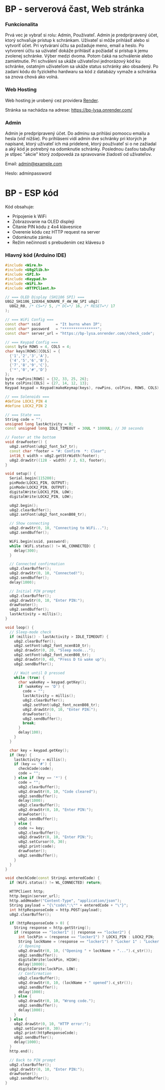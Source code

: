# BP - serverová čast, Web stránka

### Funkcionalita

Prvá vec je vybrať si rolu: Admin, Používateľ. Admin je predpripravený účet, ktorý schvaľuje prístup k schránkam. Užívateľ si môže prihlásiť alebo si vytvoriť účet. Pri vytváraní účtu sa požaduje meno, email a heslo. Po vytvoreni účtu sa uźívateľ dokáže prihlásiť a požíadať si prístup k jemu zvolenej schránke. Výber medzi dvoma. Potom čaká na schválenie alebo zamietnutie. Pri schválení sa ukáže užívateľovi jednorázový kód ku schránke, ostatným užívateľom sa ukáže status schránky ako obsadený. Po zadaní kódu do fyzického hardwaru sa kód z databázy vymaže a schránka sa znova chová ako volná. 

### Web Hosting

Web hosting je urobený cez providera [Render](https://render.com/). 

Stránka sa nachádza na adrese: https://bp-lysa.onrender.com/

### Admin

Admin je predpripravený účet. Do adminu sa prihlási pomoocu emailu a hesla (viď nižšie). Po prihlásení vidí admin dve schránky pri ktorých je napísané, ktorý užívateľ ich má pridelené, ktorý používateľ si o ne zažiadal a aký kód je potrebný na odomknutie schránky. Poslednou časťou tabuľky je stĺpec "akcie" ktorý zodpovedá za spravovanie žiadostí od užívateľov. 

Email: admin@example.com

Heslo: adminpassword

# BP - ESP kód

Kód obsahuje: 
- Pripojenie k WiFi
- Zobrazovanie na OLED displeji
- Čítanie PIN kódu z 4x4 klávesnice
- Overenie kódu cez HTTP request na server
- Odomknutie zámku
- Režim nečinnosti s prebudením cez klávesu `D`

### Hlavný kód (Arduino IDE)

```cpp
#include <Wire.h>
#include <U8g2lib.h>
#include <SPI.h>
#include <Keypad.h>
#include <WiFi.h>
#include <HTTPClient.h>

// === OLED Display (SH1106 SPI) ===
U8G2_SH1106_128X64_NONAME_F_4W_HW_SPI u8g2(
  U8G2_R0, /* CS=*/ 5, /* DC=*/ 16, /* RESET=*/ 17
);

// === WiFi Config ===
const char* ssid       = "It burns when IP";
const char* password   = "****************";
const char* server_url = "https://bp-lysa.onrender.com//check_code";

// === Keypad Config ===
const byte ROWS = 4, COLS = 4;
char keys[ROWS][COLS] = {
  {'1','2','3','A'},
  {'4','5','6','B'},
  {'7','8','9','C'},
  {'*','0','#','D'}
};
byte rowPins[ROWS] = {32, 33, 25, 26};
byte colPins[COLS] = {27, 14, 12, 13};
Keypad keypad = Keypad(makeKeymap(keys), rowPins, colPins, ROWS, COLS);

// === Solenoids ===
#define LOCK1_PIN 4
#define LOCK2_PIN 2

// === State ===
String code = "";
unsigned long lastActivity = 0;
const unsigned long IDLE_TIMEOUT = 30UL * 1000UL; // 30 seconds

// Footer at the bottom
void drawFooter() {
  u8g2.setFont(u8g2_font_5x7_tr);
  const char *footer = "#: Confirm  *: Clear";
  int16_t width = u8g2.getStrWidth(footer);
  u8g2.drawStr((128 - width) / 2, 63, footer);
}

void setup() {
  Serial.begin(115200);
  pinMode(LOCK1_PIN, OUTPUT);
  pinMode(LOCK2_PIN, OUTPUT);
  digitalWrite(LOCK1_PIN, LOW);
  digitalWrite(LOCK2_PIN, LOW);

  u8g2.begin();
  u8g2.clearBuffer();
  u8g2.setFont(u8g2_font_ncenB08_tr);

  // Show connecting
  u8g2.drawStr(0, 10, "Connecting to WiFi...");
  u8g2.sendBuffer();

  WiFi.begin(ssid, password);
  while (WiFi.status() != WL_CONNECTED) {
    delay(300);
  }

  // Connected confirmation
  u8g2.clearBuffer();
  u8g2.drawStr(0, 10, "Connected!");
  u8g2.sendBuffer();
  delay(1000);

  // Initial PIN prompt
  u8g2.clearBuffer();
  u8g2.drawStr(0, 10, "Enter PIN:");
  drawFooter();
  u8g2.sendBuffer();
  lastActivity = millis();
}

void loop() {
  // Sleep-mode check
  if (millis() - lastActivity > IDLE_TIMEOUT) {
    u8g2.clearBuffer();
    u8g2.setFont(u8g2_font_ncenB10_tr);
    u8g2.drawStr(0, 20, "Sleep mode...");
    u8g2.setFont(u8g2_font_ncenB08_tr);
    u8g2.drawStr(0, 40, "Press D to wake up");
    u8g2.sendBuffer();

    // Wait until D pressed
    while (true) {
      char wakeKey = keypad.getKey();
      if (wakeKey == 'D') {
        code = "";
        lastActivity = millis();
        u8g2.clearBuffer();
        u8g2.setFont(u8g2_font_ncenB08_tr);
        u8g2.drawStr(0, 10, "Enter PIN:");
        drawFooter();
        u8g2.sendBuffer();
        break;
      }
      delay(100);
    }
  }

  char key = keypad.getKey();
  if (key) {
    lastActivity = millis();
    if (key == '#') {
      checkCode(code);
      code = "";
    } else if (key == '*') {
      code = "";
      u8g2.clearBuffer();
      u8g2.drawStr(0, 10, "Code cleared");
      u8g2.sendBuffer();
      delay(1000);
      u8g2.clearBuffer();
      u8g2.drawStr(0, 10, "Enter PIN:");
      drawFooter();
      u8g2.sendBuffer();
    } else {
      code += key;
      u8g2.clearBuffer();
      u8g2.drawStr(0, 10, "Enter PIN:");
      u8g2.setCursor(0, 30);
      u8g2.print(code);
      drawFooter();
      u8g2.sendBuffer();
    }
  }
}

void checkCode(const String& enteredCode) {
  if (WiFi.status() != WL_CONNECTED) return;

  HTTPClient http;
  http.begin(server_url);
  http.addHeader("Content-Type", "application/json");
  String payload = "{\"code\":\"" + enteredCode + "\"}";
  int httpResponseCode = http.POST(payload);
  u8g2.clearBuffer();

  if (httpResponseCode > 0) {
    String response = http.getString();
    if (response == "locker1" || response == "locker2") {
      int lockPin = (response == "locker1") ? LOCK1_PIN : LOCK2_PIN;
      String lockName = (response == "locker1") ? "Locker 1" : "Locker 2";
      // Opening
      u8g2.drawStr(0, 10, ("Opening " + lockName + "...").c_str());
      u8g2.sendBuffer();
      digitalWrite(lockPin, HIGH);
      delay(10000);
      digitalWrite(lockPin, LOW);
      // Confirmation
      u8g2.clearBuffer();
      u8g2.drawStr(0, 10, (lockName + " opened").c_str());
      u8g2.sendBuffer();
      delay(1000);
    } else {
      u8g2.drawStr(0, 10, "Wrong code.");
      u8g2.sendBuffer();
      delay(1000);
    }
  } else {
    u8g2.drawStr(0, 10, "HTTP error:");
    u8g2.setCursor(0, 30);
    u8g2.print(httpResponseCode);
    u8g2.sendBuffer();
    delay(1000);
  }
  http.end();

  // Back to PIN prompt
  u8g2.clearBuffer();
  u8g2.drawStr(0, 10, "Enter PIN:");
  drawFooter();
  u8g2.sendBuffer();
}